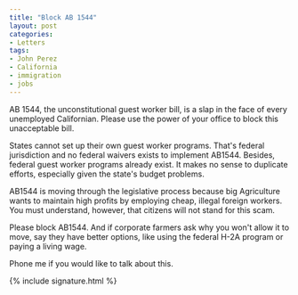 ```yaml
---
title: "Block AB 1544"
layout: post
categories:
- Letters
tags:
- John Perez
- California
- immigration
- jobs
---
```


AB 1544, the unconstitutional guest worker bill, is a slap in the face of every unemployed Californian. Please use the power of your office to block this unacceptable bill.

States cannot set up their own guest worker programs. That's federal jurisdiction and no federal waivers exists to implement AB1544. Besides, federal guest worker programs already exist. It makes no sense to duplicate efforts, especially given the state's budget problems.

AB1544 is moving through the legislative process because big Agriculture wants to maintain high profits by employing cheap, illegal foreign workers. You must understand, however, that citizens will not stand for this scam.

Please block AB1544. And if corporate farmers ask why you won't allow it to move, say they have better options, like using the federal H-2A program or paying a living wage.

Phone me if you would like to talk about this.

{% include signature.html %}
